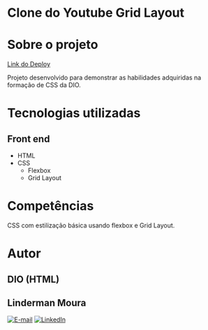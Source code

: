 # Clone do Youtube Grid Layout

# Sobre o projeto

[Link do Deploy](https://lindermanbr.github.io/DIO-CSS-Formation-Challange-Youtube-Grid/)

Projeto desenvolvido para demonstrar as habilidades adquiridas na formação de CSS da DIO.

# Tecnologias utilizadas

## Front end

- HTML
- CSS
  - Flexbox
  - Grid Layout

# Competências

CSS com estilização básica usando flexbox e Grid Layout.

# Autor

## DIO (HTML)

## Linderman Moura

[![E-mail](https://img.shields.io/badge/-Email-000?style=for-the-badge&logo=microsoft-outlook&logoColor=E94D5F)](mailto:linderman.moura@outlook.com)
[![LinkedIn](https://img.shields.io/badge/-LinkedIn-000?style=for-the-badge&logo=linkedin&logoColor=30A3DC)](https://www.linkedin.com/in/linderman-moura/)
